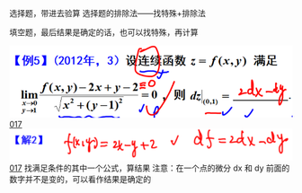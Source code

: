 选择题，带进去验算
选择题的排除法——找特殊+排除法

填空题，最后结果是确定的话，也可以找特殊，再计算

![](Attachment/20221002210735.png)
	[017](bookxnotepro://opennote/?nb={eaae9369-1988-4e39-8c00-ce441fc1deb4}&book=0da33fe4293e40420460104f8af59907&page=16&x=194&y=57&id=17902&uuid=ab19401dca0a3ca709d92a37c14fb621)
	![](Attachment/20221002210746.png)
	[017](bookxnotepro://opennote/?nb={eaae9369-1988-4e39-8c00-ce441fc1deb4}&book=0da33fe4293e40420460104f8af59907&page=16&x=225&y=334&id=17903&uuid=4ce5e2ee2a068ff6b2ecbdaea4796540)
	找满足条件的其中一个公式，算结果
	注意：在一个点的微分 dx 和 dy 前面的数字并不是变的，可以看作结果是确定的

